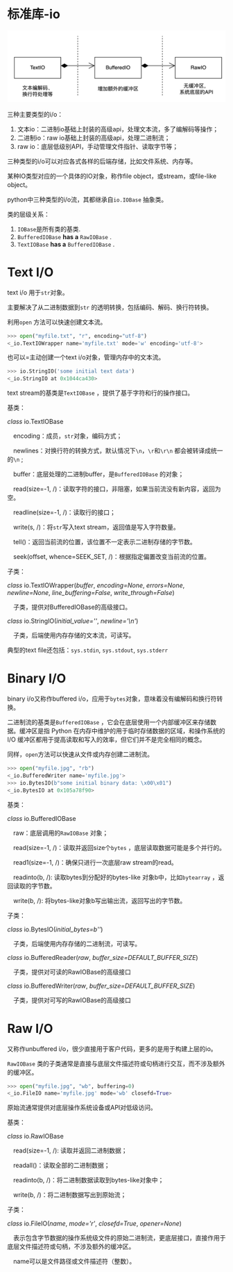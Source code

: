 # 标准库-io
![image](images/N5iB4w34Gi70uFOFnQglMOcdBvpjtS7_4LqzVOHrbOM.png)

三种主要类型的i/o：

1. 文本io：二进制io基础上封装的高级api，处理文本流，多了编解码等操作；
2. 二进制io：raw io基础上封装的高级api，处理二进制流；
3. raw io：底层低级别API，手动管理文件指针、读取字节等；

三种类型的i/o可以对应各式各样的后端存储，比如文件系统、内存等。

某种IO类型对应的一个具体的IO对象，称作file object，或stream，或file-like object。

python中三种类型的i/o流，其都继承自`io.IOBase` 抽象类。

类的层级关系：

1. `IOBase`是所有类的基类.
2. `BufferedIOBase`  **has a** `RawIOBase` .
3. `TextIOBase`  **has a** `BufferedIOBase` .

# Text I/O
text i/o 用于`str`对象。

主要解决了从二进制数据到`str` 的透明转换，包括编码、解码、换行符转换。

利用`open` 方法可以快速创建文本流。

```python
>>> open("myfile.txt", "r", encoding="utf-8")
<_io.TextIOWrapper name='myfile.txt' mode='w' encoding='utf-8'>
```
也可以=主动创建一个text i/o对象，管理内存中的文本流。

```python
>>> io.StringIO('some initial text data')
<_io.StringIO at 0x1044ca430>
```
text stream的基类是`TextIOBase` ，提供了基于字符和行的操作接口。

基类：

*class* io.TextIOBase

&emsp;encoding：成员，`str`对象，编码方式；

&emsp;newlines：对换行符的转换方式，默认情况下`\n`，`\r`和`\r\n` 都会被转译成统一的`\n` ;

&emsp;buffer：底层处理的二进制buffer，是`BufferedIOBase` 的对象；

&emsp;read(size=-1, /)：读取字符的接口，非阻塞，如果当前流没有新内容，返回为空。

&emsp;readline(size=-1, /)：读取行的接口；

&emsp;write(s, /)：将`str`写入text stream，返回值是写入字符数量。

&emsp;tell()：返回当前流的位置，该位置不一定表示二进制存储的字节数。

&emsp;seek(offset, whence=SEEK\_SET, /)：根据指定偏置改变当前流的位置。

子类：

*class* io.TextIOWrapper(*buffer*, *encoding=None*, *errors=None*, *newline=None*, *line\_buffering=False*, *write\_through=False*)

&emsp;子类，提供对BufferedIOBase的高级接口。

*class* io.StringIO(*initial\_value=''*, *newline='\\n'*)

&emsp;子类，后端使用内存存储的文本流，可读写。

典型的text file还包括：`sys.stdin`, `sys.stdout`, `sys.stderr`

# Binary I/O
binary i/o又称作buffered i/o，应用于`bytes`对象，意味着没有编解码和换行符转换。

二进制流的基类是`BufferedIOBase` ，它会在底层使用一个内部缓冲区来存储数据。缓冲区是指 Python 在内存中维护的用于临时存储数据的区域，和操作系统的 I/O 缓冲区都用于提高读取和写入的效率，但它们并不是完全相同的概念。

同样，`open`方法可以快速从文件或内存创建二进制流。

```python
>>> open("myfile.jpg", "rb")
<_io.BufferedWriter name='myfile.jpg'>
>>> io.BytesIO(b"some initial binary data: \x00\x01")
<_io.BytesIO at 0x105a78f90>
```
基类：

*class* io.BufferedIOBase

&emsp;raw：底层调用的`RawIOBase` 对象；

&emsp;read(size=-1, /)：读取并返回size个`bytes` ，底层读取数据可能是多个并行的。

&emsp;read1(size=-1, /)：确保只进行一次底层raw stream的read。

&emsp;readinto(b, /): 读取bytes到分配好的bytes-like 对象b中，比如`bytearray` ，返回读取的字节数。

&emsp;write(b, /): 将bytes-like对象b写出输出流，返回写出的字节数。

子类：

*class* io.BytesIO(*initial\_bytes=b''*)

&emsp;子类，后端使用内存存储的二进制流，可读写。

*class* io.BufferedReader(*raw*, *buffer\_size=DEFAULT\_BUFFER\_SIZE*)

&emsp;子类，提供对可读的RawIOBase的高级接口

*class* io.BufferedWriter(*raw*, *buffer\_size=DEFAULT\_BUFFER\_SIZE*)

&emsp;子类，提供对可写的RawIOBase的高级接口

# Raw I/O
又称作unbuffered i/o，很少直接用于客户代码，更多的是用于构建上层的io。

`RawIOBase` 类的子类通常是直接与底层文件描述符或句柄进行交互，而不涉及额外的缓冲区。

```python
>>> open("myfile.jpg", "wb", buffering=0)
<_io.FileIO name='myfile.jpg' mode='wb' closefd=True>
```
原始流通常提供对底层操作系统设备或API对低级访问。

基类：

*class* io.RawIOBase

&emsp;read(size=-1, /): 读取并返回二进制数据；

&emsp;readall()：读取全部的二进制数据；

&emsp;readinto(b, /)：将二进制数据读取到bytes-like对象中；

&emsp;write(b, /)：将二进制数据写出到原始流；

子类：

*class* io.FileIO(*name*, *mode='r'*, *closefd=True*, *opener=None*)


&emsp;表示包含字节数据的操作系统级文件的原始二进制流，更底层接口，直接作用于底层文件描述符或句柄，不涉及额外的缓冲区。  

&emsp;name可以是文件路径或文件描述符（整数）。

